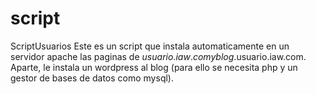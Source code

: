 # script
ScriptUsuarios
Este es un script que instala automaticamente en un servidor apache las paginas de $usuario.iaw.com y blog.$usuario.iaw.com.
Aparte, le instala un wordpress al blog (para ello se necesita php y un gestor de bases de datos como mysql).
